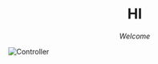 <html>

<head>
  
 <style>
h1 {text-align: center;}
p {text-align: center;}
</style>
  
<title> awesome website </title>

</head>

<body>
  
  <h1> <strong>HI</strong> </h1>
  <p> <i>Welcome</i> </p>
  
<img src="https://assets-prd.ignimgs.com/2022/06/15/xbox-one-controllers-1655322857640.jpg?width=1280" alt="Controller">
  
</body>

<html>
